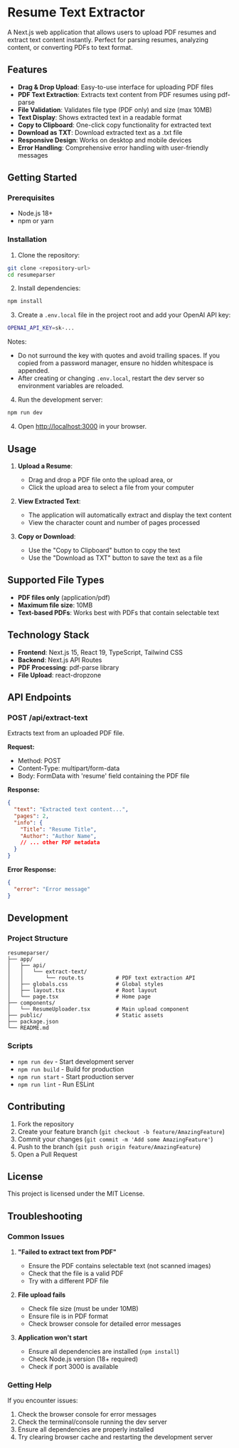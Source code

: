 # Resume Text Extractor

A Next.js web application that allows users to upload PDF resumes and extract text content instantly. Perfect for parsing resumes, analyzing content, or converting PDFs to text format.

## Features

- **Drag & Drop Upload**: Easy-to-use interface for uploading PDF files
- **PDF Text Extraction**: Extracts text content from PDF resumes using pdf-parse
- **File Validation**: Validates file type (PDF only) and size (max 10MB)
- **Text Display**: Shows extracted text in a readable format
- **Copy to Clipboard**: One-click copy functionality for extracted text
- **Download as TXT**: Download extracted text as a .txt file
- **Responsive Design**: Works on desktop and mobile devices
- **Error Handling**: Comprehensive error handling with user-friendly messages

## Getting Started

### Prerequisites

- Node.js 18+ 
- npm or yarn

### Installation

1. Clone the repository:
```bash
git clone <repository-url>
cd resumeparser
```

2. Install dependencies:
```bash
npm install
```

3. Create a `.env.local` file in the project root and add your OpenAI API key:
```bash
OPENAI_API_KEY=sk-...
```

Notes:
- Do not surround the key with quotes and avoid trailing spaces. If you copied from a password manager, ensure no hidden whitespace is appended.
- After creating or changing `.env.local`, restart the dev server so environment variables are reloaded.

4. Run the development server:
```bash
npm run dev
```

4. Open [http://localhost:3000](http://localhost:3000) in your browser.

## Usage

1. **Upload a Resume**: 
   - Drag and drop a PDF file onto the upload area, or
   - Click the upload area to select a file from your computer

2. **View Extracted Text**: 
   - The application will automatically extract and display the text content
   - View the character count and number of pages processed

3. **Copy or Download**: 
   - Use the "Copy to Clipboard" button to copy the text
   - Use the "Download as TXT" button to save the text as a file

## Supported File Types

- **PDF files only** (application/pdf)
- **Maximum file size**: 10MB
- **Text-based PDFs**: Works best with PDFs that contain selectable text

## Technology Stack

- **Frontend**: Next.js 15, React 19, TypeScript, Tailwind CSS
- **Backend**: Next.js API Routes
- **PDF Processing**: pdf-parse library
- **File Upload**: react-dropzone

## API Endpoints

### POST /api/extract-text

Extracts text from an uploaded PDF file.

**Request:**
- Method: POST
- Content-Type: multipart/form-data
- Body: FormData with 'resume' field containing the PDF file

**Response:**
```json
{
  "text": "Extracted text content...",
  "pages": 2,
  "info": {
    "Title": "Resume Title",
    "Author": "Author Name",
    // ... other PDF metadata
  }
}
```

**Error Response:**
```json
{
  "error": "Error message"
}
```

## Development

### Project Structure

```
resumeparser/
├── app/
│   ├── api/
│   │   └── extract-text/
│   │       └── route.ts          # PDF text extraction API
│   ├── globals.css               # Global styles
│   ├── layout.tsx                # Root layout
│   └── page.tsx                  # Home page
├── components/
│   └── ResumeUploader.tsx        # Main upload component
├── public/                       # Static assets
├── package.json
└── README.md
```

### Scripts

- `npm run dev` - Start development server
- `npm run build` - Build for production
- `npm run start` - Start production server
- `npm run lint` - Run ESLint

## Contributing

1. Fork the repository
2. Create your feature branch (`git checkout -b feature/AmazingFeature`)
3. Commit your changes (`git commit -m 'Add some AmazingFeature'`)
4. Push to the branch (`git push origin feature/AmazingFeature`)
5. Open a Pull Request

## License

This project is licensed under the MIT License.

## Troubleshooting

### Common Issues

1. **"Failed to extract text from PDF"**
   - Ensure the PDF contains selectable text (not scanned images)
   - Check that the file is a valid PDF
   - Try with a different PDF file

2. **File upload fails**
   - Check file size (must be under 10MB)
   - Ensure file is in PDF format
   - Check browser console for detailed error messages

3. **Application won't start**
   - Ensure all dependencies are installed (`npm install`)
   - Check Node.js version (18+ required)
   - Check if port 3000 is available

### Getting Help

If you encounter issues:
1. Check the browser console for error messages
2. Check the terminal/console running the dev server
3. Ensure all dependencies are properly installed
4. Try clearing browser cache and restarting the development server

